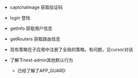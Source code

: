 - captchaImage 获取验证码
- login 登陆


- getInfo 获取用户信息
- getRouters 获取路由信息


- 现有策略在子应用中注册了全局的策略，有问题，见cursor对话
- 了解下nest-admin其他默认行为
    - 已经了解了APP_GUARD
